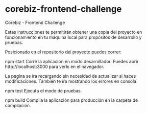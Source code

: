 # corebiz-frontend-challenge

Corebiz - Frontend Challenge


Estas instrucciones te permitirán obtener una copia del proyecto en funcionamiento en tu máquina local para propósitos de desarrollo y pruebas.

Posicionado en el repositorio del proyecto puedes correr:

npm start
Corre la aplicación en modo desarrollador.
Puedes abrir http://localhost:3000 para verlo en el navegador.

La pagina se ira recargando sin necesidad de actualizar si haces modificaciones.
También te ira mostrando los errores en consola.

npm test
Ejecuta el modo de pruebas.

npm build
Compila la aplicación para producción en la carpeta de compilación.

